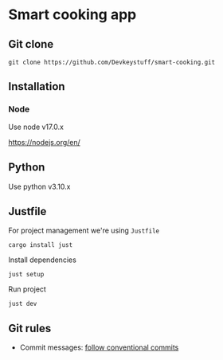 # Smart cooking app

## Git clone

    git clone https://github.com/Devkeystuff/smart-cooking.git

## Installation

### Node

Use node v17.0.x

https://nodejs.org/en/

## Python

Use python v3.10.x

## Justfile
For project management we're using `Justfile`

    cargo install just

Install dependencies

    just setup

Run project

    just dev

## Git rules

- Commit messages: [follow conventional commits](https://www.conventionalcommits.org/en/v1.0.0-beta.2/)